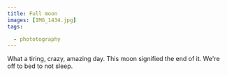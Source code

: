 ```yaml
---
title: Full moon
images: [IMG_1434.jpg]
tags:

  - phototography
---
```

What a tiring, crazy, amazing day. This moon signified the end of it. We're off to bed to not sleep.